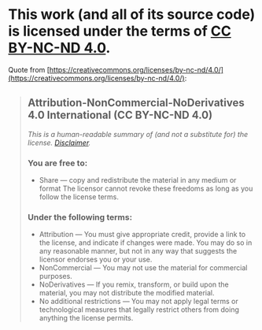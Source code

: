# This work (and all of its source code) is licensed under the terms of [CC BY-NC-ND 4.0](https://creativecommons.org/licenses/by-nc-nd/4.0/).

Quote from [https://creativecommons.org/licenses/by-nc-nd/4.0/](https://creativecommons.org/licenses/by-nc-nd/4.0/):
>## Attribution-NonCommercial-NoDerivatives 4.0 International (CC BY-NC-ND 4.0)
>*This is a human-readable summary of (and not a substitute for) the license. [Disclaimer](https://creativecommons.org/licenses/by-nc-nd/4.0/legalcode).*
>
>### **You are free to:**
>- Share — copy and redistribute the material in any medium or format
>The licensor cannot revoke these freedoms as long as you follow the license terms.
>### **Under the following terms:**
> - Attribution — You must give appropriate credit, provide a link to the license, and indicate if changes were made. You may do so in any reasonable manner, but not in any way that suggests the licensor endorses you or your use.
> - NonCommercial — You may not use the material for commercial purposes.
> - NoDerivatives — If you remix, transform, or build upon the material, you may not distribute the modified material.
> - No additional restrictions — You may not apply legal terms or technological measures that legally restrict others from doing anything the license permits.